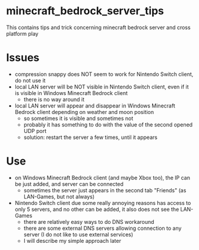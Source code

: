 # minecraft_bedrock_server_tips
This contains tips and trick concerning minecraft bedrock server and cross platform play

# Issues
* compression snappy does NOT seem to work for Nintendo Switch client, do not use it
* local LAN server will be NOT visible in Nintendo Switch client, even if it is visible in Windows Minecraft Bedrock client
  * there is no way around it
* local LAN server will appear and disappear in Windows Minecraft Bedrock client depending on weather and moon position
  * so sometimes it is visible and sometimes not
  * probably it has something to do with the value of the second opened UDP port
  * solution: restart the server a few times, until it appears

# Use
* on Windows Minecraft Bedrock client (and maybe Xbox too), the IP can be just added, and server can be connected
  * sometimes the server just appears in the second tab "Friends" (as LAN-Games, but not always)
* Nintendo Switch client due some really annoying reasons has access to only 5 servers, and no other can be added, it also does not see the LAN-Games
  * there are relatively easy ways to do DNS workaround
  * there are some external DNS servers allowing connection to any server (I do not like to use external services)
  * I will describe my simple approach later
